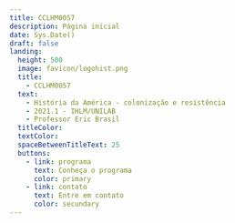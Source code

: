 ```yaml
---
title: CCLHM0057
description: Página inicial
date: Sys.Date()
draft: false
landing:
  height: 500
  image: favicon/logohist.png
  title:
    - CCLHM0057
  text:
    - História da América - colonização e resistência
    - 2021.1 - IHLM/UNILAB
    - Professor Eric Brasil
  titleColor: 
  textColor:
  spaceBetweenTitleText: 25
  buttons:
    - link: programa
      text: Conheça o programa
      color: primary
    - link: contato
      text: Entre em contato
      color: secundary
---
```

